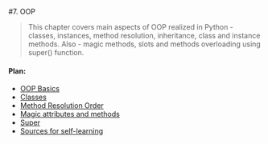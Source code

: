 #7. OOP

> This chapter covers main aspects of OOP realized in Python - classes, instances, method resolution, inheritance, class and instance methods. Also - magic methods, slots and methods overloading using super() function.

#### Plan:

* [OOP Basics](/ch07-oop/s01-oop-basics.md)
* [Classes](/ch07-oop/s02-classes.md)
* [Method Resolution Order](/ch07-oop/s03-method-resolution-order.md)
* [Magic attributes and methods](/ch07-oop/s04-magic-attributes-and-methods.md)
* [Super](/ch07-oop/s05-super.md)
* [Sources for self-learning](/ch07-oop/s06-sources-for-self-learning.md)
    
